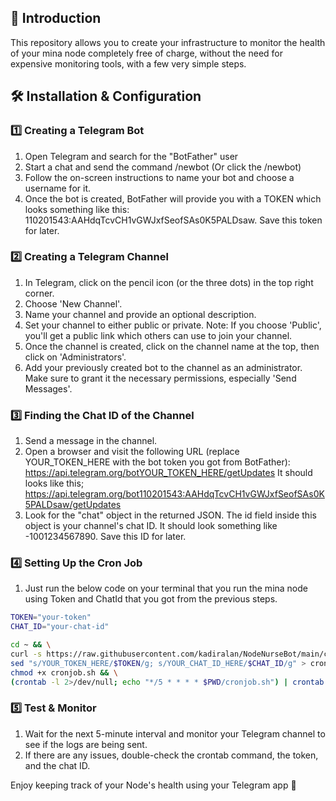 ## 🚀 Introduction
This repository allows you to create your infrastructure to monitor the health of your mina node completely free of charge, without the need for expensive monitoring tools, with a few very simple steps.

## 🛠 Installation & Configuration

### 1️⃣ Creating a Telegram Bot
1. Open Telegram and search for the "BotFather" user 
2. Start a chat and send the command /newbot (Or click the /newbot)
3. Follow the on-screen instructions to name your bot and choose a username for it.
4. Once the bot is created, BotFather will provide you with a TOKEN which looks something like this: 110201543:AAHdqTcvCH1vGWJxfSeofSAs0K5PALDsaw. Save this token for later.

### 2️⃣ Creating a Telegram Channel
1. In Telegram, click on the pencil icon (or the three dots) in the top right corner.
2. Choose 'New Channel'.
3. Name your channel and provide an optional description.
4. Set your channel to either public or private. Note: If you choose 'Public', you'll get a public link which others can use to join your channel.
5. Once the channel is created, click on the channel name at the top, then click on 'Administrators'.
6. Add your previously created bot to the channel as an administrator. Make sure to grant it the necessary permissions, especially 'Send Messages'.

### 3️⃣ Finding the Chat ID of the Channel
1. Send a message in the channel.
2. Open a browser and visit the following URL (replace YOUR_TOKEN_HERE with the bot token you got from BotFather): https://api.telegram.org/botYOUR_TOKEN_HERE/getUpdates
It should looks like this; https://api.telegram.org/bot110201543:AAHdqTcvCH1vGWJxfSeofSAs0K5PALDsaw/getUpdates
4. Look for the "chat" object in the returned JSON. The id field inside this object is your channel's chat ID. It should look something like -1001234567890. Save this ID for later.

### 4️⃣ Setting Up the Cron Job
1. Just run the below code on your terminal that you run the mina node using Token and ChatId that you got from the previous steps.

```bash
TOKEN="your-token"
CHAT_ID="your-chat-id"

cd ~ && \
curl -s https://raw.githubusercontent.com/kadiralan/NodeNurseBot/main/cronjob.sh | \
sed "s/YOUR_TOKEN_HERE/$TOKEN/g; s/YOUR_CHAT_ID_HERE/$CHAT_ID/g" > cronjob.sh && \
chmod +x cronjob.sh && \
(crontab -l 2>/dev/null; echo "*/5 * * * * $PWD/cronjob.sh") | crontab -
```


### 5️⃣ Test & Monitor
1. Wait for the next 5-minute interval and monitor your Telegram channel to see if the logs are being sent.
2. If there are any issues, double-check the crontab command, the token, and the chat ID.

Enjoy keeping track of your Node's health using your Telegram app 🥂
